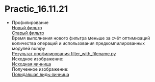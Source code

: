 # Practic_16.11.21
- Профилирование  
[Новый фильтр](https://github.com/HeavyPunk/Practic_16.11.21/blob/main/filter.png)  
[Старый фильтр](https://github.com/HeavyPunk/Practic_16.11.21/blob/main/old_filter.png)  
Время выполнения нового фильтра меньше за счёт оптимизаций количества операций и использования предкомпилированных модулей numpy  
[Результат профилирования filter_with_filename.py](https://github.com/HeavyPunk/Practic_16.11.21/blob/main/filter_with_filename.png)  
Исходное изображение:  
  [Исходная яичница](https://github.com/HeavyPunk/Practic_16.11.21/blob/main/input.jpg)  
Полученное изображение:    
[Повидавшая виды яичница](https://github.com/HeavyPunk/Practic_16.11.21/blob/main/out.png)
